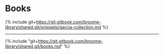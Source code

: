 # Books

{%  include git+https://git.gitbook.com/broome-library/shared.git/snippets/garcia-collection.md  %} 

---

{% include "git+https://git.gitbook.com/broome-library/shared.git/books.md"  %}